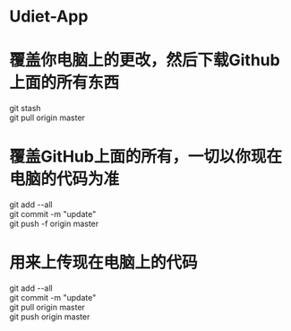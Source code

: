 # Udiet-App

# 覆盖你电脑上的更改，然后下载Github上面的所有东西
git stash </br>
git pull origin master


# 覆盖GitHub上面的所有，一切以你现在电脑的代码为准
git add --all </br>
git commit -m "update" </br>
git push -f origin master


# 用来上传现在电脑上的代码
git add --all </br>
git commit -m "update" </br>
git pull origin master </br>
git push origin master





